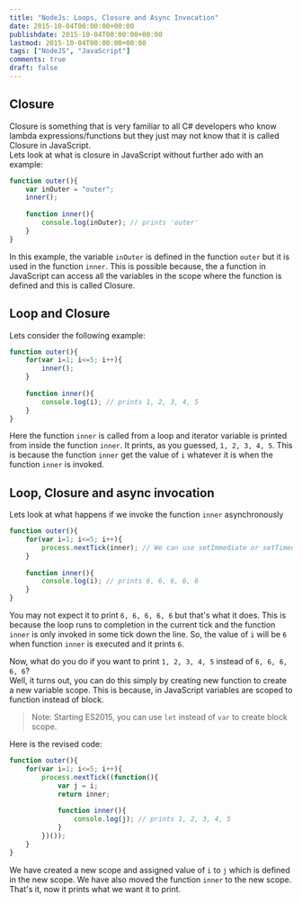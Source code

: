 ```yaml
---
title: "NodeJs: Loops, Closure and Async Invocation"
date: 2015-10-04T00:00:00+00:00
publishdate: 2015-10-04T00:00:00+00:00
lastmod: 2015-10-04T00:00:00+00:00
tags: ["NodeJS", "JavaScript"]
comments: true
draft: false
---
```


## Closure
Closure is something that is very familiar to all C# developers who know lambda expressions/functions but they just may not know that it is called Closure in JavaScript.  
Lets look at what is closure in JavaScript without further ado with an example:

```js
function outer(){
	var inOuter = "outer";
	inner();
	
	function inner(){
		console.log(inOuter); // prints 'outer'
	}
}
```

In this example, the variable `inOuter` is defined in the function `outer` but it is used in the function `inner`. This is possible because, the a function in JavaScript can access all the variables in the scope where the function is defined and this is called Closure.

## Loop and Closure
Lets consider the following example:

```js
function outer(){
	for(var i=1; i<=5; i++){
		inner();
	}
	
	function inner(){
		console.log(i); // prints 1, 2, 3, 4, 5
	}
}
```

Here the function `inner` is called from a loop and iterator variable is printed from inside the function `inner`. It prints, as you guessed, `1, 2, 3, 4, 5`.
This is because the function `inner` get the value of `i` whatever it is when the function `inner` is invoked.

## Loop, Closure and async invocation
Lets look at what happens if we invoke the function `inner` asynchronously

```js
function outer(){
	for(var i=1; i<=5; i++){
		process.nextTick(inner); // We can use setImmediate or setTimeout in browser environment to get similar effect
	}
	
	function inner(){
		console.log(i); // prints 6, 6, 6, 6, 6
	}
}
```

You may not expect it to print `6, 6, 6, 6, 6` but that's what it does. This is because the loop runs to completion in the current tick and the function `inner` is only invoked in some tick down the line.
So, the value of `i` will be `6` when function `inner` is executed and it prints `6`.

Now, what do you do if you want to print `1, 2, 3, 4, 5`  instead of `6, 6, 6, 6, 6`?  
Well, it turns out, you can do this simply by creating new function to create a new variable scope. This is because, in JavaScript variables are scoped to function instead of block.

>Note: Starting ES2015, you can use `let` instead of `var` to create block scope.

Here is the revised code:

```js
function outer(){
	for(var i=1; i<=5; i++){
		process.nextTick((function(){
			var j = i;
			return inner;		
	
			function inner(){
				console.log(j); // prints 1, 2, 3, 4, 5
			}
		})());
	}
}
```

We have created a new scope and assigned value of `i` to `j` which is defined in the new scope. We have also moved the function `inner` to the new scope.  
That's it, now it prints what we want it to print.